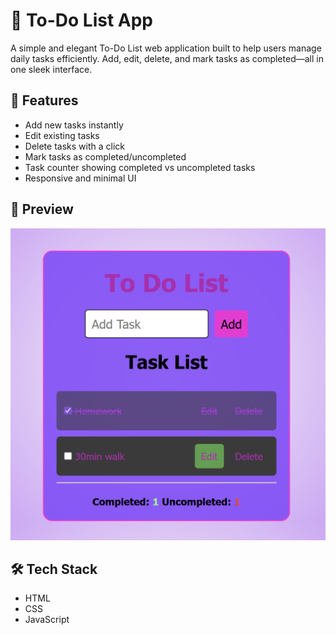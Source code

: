 # 📝 To-Do List App

A simple and elegant To-Do List web application built to help users manage daily tasks efficiently. Add, edit, delete, and mark tasks as completed—all in one sleek interface.

## 🚀 Features

- Add new tasks instantly
- Edit existing tasks
- Delete tasks with a click
- Mark tasks as completed/uncompleted
- Task counter showing completed vs uncompleted tasks
- Responsive and minimal UI

## 📸 Preview

![To-Do List Screenshot](https://github.com/Ks1540/TO-DO-LIST/blob/main/TO-DO%20LIST.png)

## 🛠️ Tech Stack

- HTML
- CSS
- JavaScript

 
